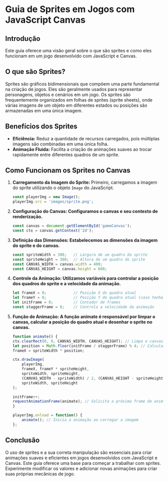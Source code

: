 # Guia de Sprites em Jogos com JavaScript Canvas

## Introdução
Este guia oferece uma visão geral sobre o que são sprites e como eles funcionam em um jogo desenvolvido com JavaScript e Canvas. 

## O que são Sprites?
Sprites são gráficos bidimensionais que compõem uma parte fundamental na criação de jogos. Eles são geralmente usados para representar personagens, objetos e cenários em um jogo. Os sprites são frequentemente organizados em folhas de sprites (sprite sheets), onde várias imagens de um objeto em diferentes estados ou posições são armazenadas em uma única imagem.

## Benefícios dos Sprites
- **Eficiência:** Reduz a quantidade de recursos carregados, pois múltiplas imagens são combinadas em uma única folha.
- **Animação Fluida:** Facilita a criação de animações suaves ao trocar rapidamente entre diferentes quadros de um sprite.

## Como Funcionam os Sprites no Canvas
1. **Carregamento da Imagem do Sprite:**
   Primeiro, carregamos a imagem do sprite utilizando o objeto `Image` do JavaScript.
   ```javascript
   const playerImg = new Image();
   playerImg.src = 'images/sprite.png';
    ```

2. **Configuração do Canvas: Configuramos o canvas e seu contexto de renderização.**
    ```javascript
    const canvas = document.getElementById('gameCanvas');
    const ctx = canvas.getContext('2d');
    ```

3. **Definição das Dimensões: Estabelecemos as dimensões da imagem do sprite e do canvas.**
    ```javascript
    const spriteWidth = 300;   // Largura de um quadro do sprite
    const spriteHeight = 380;  // Altura de um quadro do sprite
    const CANVAS_WIDTH = canvas.width = 400;
    const CANVAS_HEIGHT = canvas.height = 600;
    ```

4. **Controle da Animação: Utilizamos variáveis para controlar a posição dos quadros do sprite e a velocidade da animação.**
    ```javascript
    let frameX = 0;            // Posição X do quadro atual
    let frameY = 0;            // Posição Y do quadro atual (caso tenha múltiplas linhas de animação)
    let initFrame = 0;         // Contador de frames
    const staggerFrame = 8;    // Controla a velocidade da animação
    ```

5. **Função de Animação: A função animate é responsável por limpar o canvas, calcular a posição do quadro atual e desenhar o sprite no canvas.**
    ```javascript
    function animate() {
    ctx.clearRect(0, 0, CANVAS_WIDTH, CANVAS_HEIGHT); // Limpa o canvas
    let position = Math.floor(initFrame / staggerFrame) % 4; // Calcula a posição do quadro atual
    frameX = spriteWidth * position;

    ctx.drawImage(
        playerImg,
        frameX, frameY * spriteHeight,
        spriteWidth, spriteHeight,
        (CANVAS_WIDTH - spriteWidth) / 2, (CANVAS_HEIGHT - spriteHeight) / 2, // Centraliza o sprite
        spriteWidth, spriteHeight
    );

    initFrame++;
    requestAnimationFrame(animate); // Solicita a próxima frame de animação
    }

    playerImg.onload = function() {
        animate(); // Inicia a animação ao carregar a imagem
    };
    ```

## Conclusão

O uso de sprites e a sua correta manipulação são essenciais para criar animações suaves e eficientes em jogos desenvolvidos com JavaScript e Canvas. Este guia oferece uma base para começar a trabalhar com sprites. Experimente modificar os valores e adicionar novas animações para criar suas próprias mecânicas de jogo.